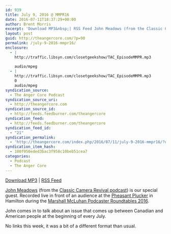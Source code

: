 ```yaml
---
id: 939
title: July 9, 2016 @ MMPR16
date: 2016-07-11T18:37:29+00:00
author: Brent Morris
excerpt: 'Download MP3&nbsp;| RSS Feed John Meadows (from the Classic Camera Revival podcast) is our special guest. Recorded live in front of an audience at the Pheasant Plucker in Hamilton during the Marshall McLuhan Podcaster Roundtables 2016. John comes in to talk about an issue that comes up between Canadian and American people at the beginning &hellip; <a href="http://theangercore.com/index.php/2016/07/11/july-9-2016-mmpr16/">Continue reading<span> "July 9, 2016 @ MMPR16"</span></a>'
layout: post
guid: http://theangercore.com/?p=90
permalink: /july-9-2016-mmpr16/
enclosure:
  - |
    http://traffic.libsyn.com/closetgeekshow/TAC_EpisodeMMPR.mp3
    
    audio/mpeg
  - |
    http://traffic.libsyn.com/closetgeekshow/TAC_EpisodeMMPR.mp3
    0
    audio/mpeg
syndication_source:
  - The Anger Core Podcast
syndication_source_uri:
  - http://theangercore.com
syndication_source_id:
  - http://feeds.feedburner.com/theangercore
syndication_feed:
  - http://feeds.feedburner.com/theangercore
syndication_feed_id:
  - "21"
syndication_permalink:
  - 'http://theangercore.com/index.php/2016/07/11/july-9-2016-mmpr16/?utm_source=rss&amp;utm_medium=rss'
syndication_item_hash:
  - 180f950eded3bac3f958c10beb51cea7
categories:
  - Podcast
  - The Anger Core
---
```

[Download MP3](http://traffic.libsyn.com/closetgeekshow/TAC_EpisodeMMPR.mp3?utm_source=rss&utm_medium=rss) | [RSS Feed](http://feeds.feedburner.com/theangercore?utm_source=rss&utm_medium=rss)

[John Meadows](https://johnmeadowsphotography.wordpress.com/?utm_source=rss&utm_medium=rss) (from the [Classic Camera Revival podcast](http://classiccamerarevival.podbean.com/?utm_source=rss&utm_medium=rss)) is our special guest. Recorded live in front of an audience at the [Pheasant Plucker](http://www.pheasantplucker.ca/index.html?utm_source=rss&utm_medium=rss) in Hamilton during the [Marshall McLuhan Podcaster Roundtables 2016](http://www.roundtabling.com/mmpr2016.html?utm_source=rss&utm_medium=rss).

John comes in to talk about an issue that comes up between Canadian and American people at the beginning of every July.

No links this week, it was a bit of a different format than usual.